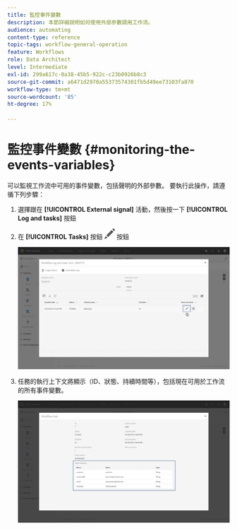 ```yaml
---
title: 監控事件變數
description: 本節詳細說明如何使用外部參數調用工作流。
audience: automating
content-type: reference
topic-tags: workflow-general-operation
feature: Workflows
role: Data Architect
level: Intermediate
exl-id: 299a617c-0a38-45b5-922c-c23b0926b8c3
source-git-commit: a6471d2970a55373574301fb5d49ee73103fa870
workflow-type: tm+mt
source-wordcount: '85'
ht-degree: 17%

---
```


# 監控事件變數 {#monitoring-the-events-variables}

可以監視工作流中可用的事件變數，包括聲明的外部參數。 要執行此操作，請遵循下列步驟：

1. 選擇跟在 **[!UICONTROL External signal]** 活動，然後按一下 **[!UICONTROL Log and tasks]** 按鈕
1. 在 **[!UICONTROL Tasks]** 按鈕 ![](assets/edit_darkgrey-24px.png) 按鈕

   ![](assets/extsignal_monitoring_2.png)

1. 任務的執行上下文將顯示（ID、狀態、持續時間等），包括現在可用於工作流的所有事件變數。

   ![](assets/extsignal_monitoring_3.png)
